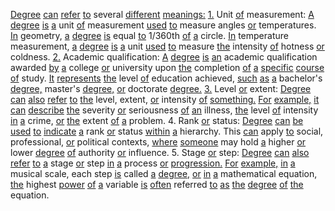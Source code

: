 [Degree](./degree.md) [can](./can.md) [refer](./refer.md) [to](./to.md) several [different](./different.md) [meanings:](./meanings.md) [1.](./1.md) Unit [of](./of.md) measurement: [A](./a.md) [degree](./degree.md) [is](./is.md) [a](./a.md) unit [of](./of.md) measurement [used](./used.md) [to](./to.md) measure angles [or](./or.md) temperatures. [In](./in.md) geometry, [a](./a.md) [degree](./degree.md) [is](./is.md) equal [to](./to.md) 1/360th [of](./of.md) [a](./a.md) circle. [In](./in.md) temperature measurement, [a](./a.md) [degree](./degree.md) [is](./is.md) [a](./a.md) unit [used](./used.md) [to](./to.md) measure [the](./the.md) intensity [of](./of.md) hotness [or](./or.md) coldness. [2.](./2.md) Academic qualification: [A](./a.md) [degree](./degree.md) [is](./is.md) [an](./an.md) academic qualification awarded [by](./by.md) [a](./a.md) college [or](./or.md) university upon [the](./the.md) completion [of](./of.md) [a](./a.md) [specific](./specific.md) [course](./course.md) [of](./of.md) study. [It](./it.md) [represents](./represents.md) [the](./the.md) level [of](./of.md) education achieved, [such](./such.md) [as](./as.md) [a](./a.md) bachelor's [degree,](./degree.md) master's [degree,](./degree.md) [or](./or.md) doctorate [degree.](./degree.md) [3.](./3.md) Level [or](./or.md) extent: [Degree](./degree.md) [can](./can.md) [also](./also.md) [refer](./refer.md) [to](./to.md) [the](./the.md) level, extent, [or](./or.md) intensity [of](./of.md) [something.](./something.md) [For](./for.md) [example,](./example.md) [it](./it.md) [can](./can.md) [describe](./describe.md) [the](./the.md) severity [or](./or.md) seriousness [of](./of.md) [an](./an.md) illness, [the](./the.md) level [of](./of.md) intensity [in](./in.md) [a](./a.md) crime, [or](./or.md) [the](./the.md) extent [of](./of.md) [a](./a.md) problem. 4. Rank [or](./or.md) status: [Degree](./degree.md) [can](./can.md) [be](./be.md) [used](./used.md) [to](./to.md) [indicate](./indicate.md) [a](./a.md) rank [or](./or.md) status [within](./within.md) [a](./a.md) hierarchy. This [can](./can.md) apply [to](./to.md) social, professional, [or](./or.md) political contexts, [where](./where.md) [someone](./someone.md) may hold [a](./a.md) higher [or](./or.md) lower [degree](./degree.md) [of](./of.md) authority [or](./or.md) influence. 5. Stage [or](./or.md) step: [Degree](./degree.md) [can](./can.md) [also](./also.md) [refer](./refer.md) [to](./to.md) [a](./a.md) stage [or](./or.md) step [in](./in.md) [a](./a.md) process [or](./or.md) [progression.](./progression.md) [For](./for.md) [example,](./example.md) [in](./in.md) [a](./a.md) musical scale, each step [is](./is.md) called [a](./a.md) [degree,](./degree.md) [or](./or.md) [in](./in.md) [a](./a.md) mathematical equation, [the](./the.md) highest [power](./power.md) [of](./of.md) [a](./a.md) variable [is](./is.md) [often](./often.md) referred [to](./to.md) [as](./as.md) [the](./the.md) [degree](./degree.md) [of](./of.md) [the](./the.md) equation.